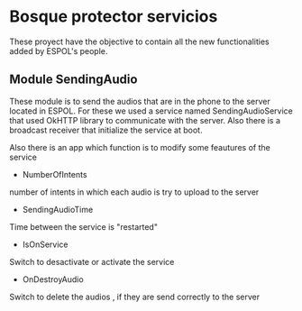 # Bosque protector servicios

These proyect have the objective to contain all the new functionalities added by ESPOL's people.

## Module SendingAudio

These module is to send the audios that are in the phone to the server located in ESPOL. For these we used a service named SendingAudioService that used 
OkHTTP library to communicate with the server. Also there is a broadcast receiver that initialize the service at boot.

Also there is an app which function is to modify some feautures of the service


* NumberOfIntents

number of intents in which each audio is try to upload to the server

* SendingAudioTime

Time between the service is "restarted"

* IsOnService

Switch to desactivate or activate the service

* OnDestroyAudio

Switch to delete the audios , if they are send correctly to the server
